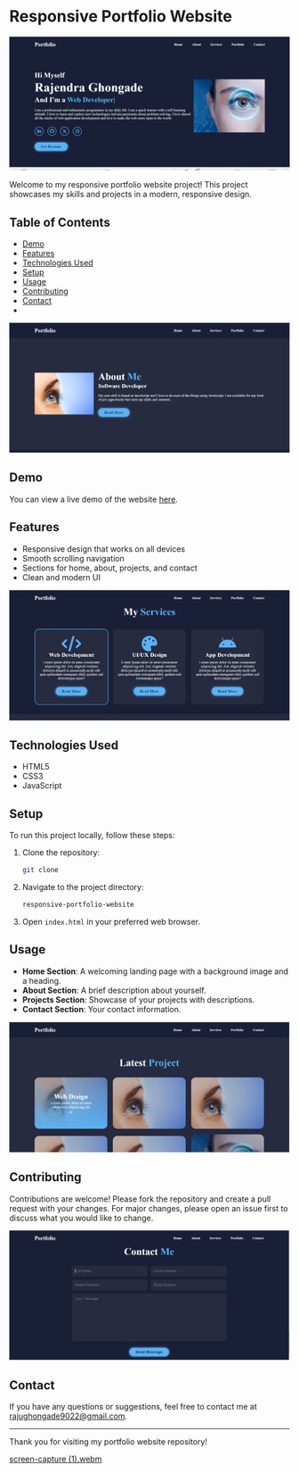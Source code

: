 # Responsive Portfolio Website

![Screenshot_1](1.png)

Welcome to my responsive portfolio website project! This project showcases my skills and projects in a modern, responsive design.

## Table of Contents
- [Demo](#demo)
- [Features](#features)
- [Technologies Used](#technologies-used)
- [Setup](#setup)
- [Usage](#usage)
- [Contributing](#contributing)
- [Contact](#contact)
- 
![Screenshot_1](2.png)

## Demo
You can view a live demo of the website [here](https://github.com/rjghongade/responsive-portfolio-website).

## Features
- Responsive design that works on all devices
- Smooth scrolling navigation
- Sections for home, about, projects, and contact
- Clean and modern UI

![Screenshot_1](3.png)

## Technologies Used
- HTML5
- CSS3
- JavaScript

## Setup
To run this project locally, follow these steps:

1. Clone the repository:
    ```sh
    git clone 
    ```

2. Navigate to the project directory:
    ```sh
    responsive-portfolio-website
    ```

3. Open `index.html` in your preferred web browser.

## Usage
- **Home Section**: A welcoming landing page with a background image and a heading.
- **About Section**: A brief description about yourself.
- **Projects Section**: Showcase of your projects with descriptions.
- **Contact Section**: Your contact information.

![Screenshot_1](4.png)

## Contributing
Contributions are welcome! Please fork the repository and create a pull request with your changes. For major changes, please open an issue first to discuss what you would like to change.

![Screenshot_1](5.png)

## Contact
If you have any questions or suggestions, feel free to contact me at [rajughongade9022@gmail.com](mailto:rajughongade9022@gmail.com).

---

Thank you for visiting my portfolio website repository!


[screen-capture (1).webm](https://github.com/rjghongade/responsive-portfolio-website/assets/105046011/91d00bc5-5c32-4162-9ba6-ccf063ed6bdb)


